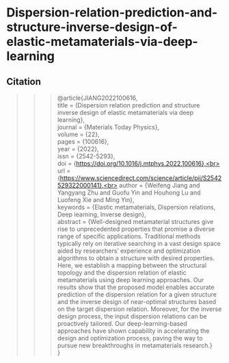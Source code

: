 # Dispersion-relation-prediction-and-structure-inverse-design-of-elastic-metamaterials-via-deep-learning

## Citation
>>>@article{JIANG2022100616,<br>
title = {Dispersion relation prediction and structure inverse design of elastic metamaterials via deep learning},<br>
journal = {Materials Today Physics},<br>
volume = {22},<br>
pages = {100616},<br>
year = {2022},<br>
issn = {2542-5293},<br>
doi = {https://doi.org/10.1016/j.mtphys.2022.100616},<br>
url = {https://www.sciencedirect.com/science/article/pii/S2542529322000141},<br>
author = {Weifeng Jiang and Yangyang Zhu and Guofu Yin and Houhong Lu and Luofeng Xie and Ming Yin},<br>
keywords = {Elastic metamaterials, Dispersion relations, Deep learning, Inverse design},<br>
abstract = {Well-designed metamaterial structures give rise to unprecedented properties that promise a diverse range of specific applications. Traditional methods typically rely on iterative searching in a vast design space aided by researchers’ experience and optimization algorithms to obtain a structure with desired properties. Here, we establish a mapping between the structural topology and the dispersion relation of elastic metamaterials using deep learning approaches. Our results show that the proposed model enables accurate prediction of the dispersion relation for a given structure and the inverse design of near-optimal structures based on the target dispersion relation. Moreover, for the inverse design process, the input dispersion relations can be proactively tailored. Our deep-learning-based approaches have shown capability in accelerating the design and optimization process, paving the way to pursue new breakthroughs in metamaterials research.}<br>
}
